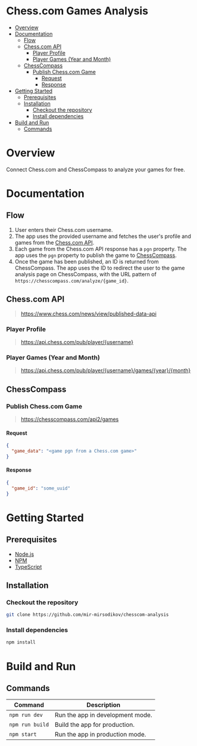 <h1>Chess.com Games Analysis</h1>

- [Overview](#overview)
- [Documentation](#documentation)
  - [Flow](#flow)
  - [Chess.com API](#chesscom-api)
    - [Player Profile](#player-profile)
    - [Player Games (Year and Month)](#player-games-year-and-month)
  - [ChessCompass](#chesscompass)
    - [Publish Chess.com Game](#publish-chesscom-game)
      - [Request](#request)
      - [Response](#response)
- [Getting Started](#getting-started)
  - [Prerequisites](#prerequisites)
  - [Installation](#installation)
    - [Checkout the repository](#checkout-the-repository)
    - [Install dependencies](#install-dependencies)
- [Build and Run](#build-and-run)
  - [Commands](#commands)


# Overview

Connect Chess.com and ChessCompass to analyze your games for free.

# Documentation

## Flow

1. User enters their Chess.com username.
2. The app uses the provided username and fetches the user's profile and games from the [Chess.com API](#chesscom-api).
3. Each game from the Chess.com API response has a `pgn` property. The app uses the `pgn` property to publish the game to [ChessCompass](#chesscompass).
4. Once the game has been published, an ID is returned from ChessCompass. The app uses the ID to redirect the user to the game analysis page on ChessCompass, with the URL pattern of `https://chesscompass.com/analyze/{game_id}`.

## Chess.com API

> https://www.chess.com/news/view/published-data-api

### Player Profile

> https://api.chess.com/pub/player/{username}

### Player Games (Year and Month)

> https://api.chess.com/pub/player/{username}/games/{year}/{month}

## ChessCompass

### Publish Chess.com Game

> https://chesscompass.com/api2/games

#### Request

```json
{
  "game_data": "<game pgn from a Chess.com game>"
}
```

#### Response
```json
{
  "game_id": "some_uuid"
}
```


# Getting Started

## Prerequisites

- [Node.js](https://nodejs.org/en/)
- [NPM](https://www.npmjs.com/)
- [TypeScript](https://www.typescriptlang.org/)

## Installation

### Checkout the repository

```bash
git clone https://github.com/mir-mirsodikov/chesscom-analysis
```

### Install dependencies

```bash
npm install
```

# Build and Run

## Commands

| Command         | Description                      |
| --------------- | -------------------------------- |
| `npm run dev`   | Run the app in development mode. |
| `npm run build` | Build the app for production.    |
| `npm start`     | Run the app in production mode.  |

